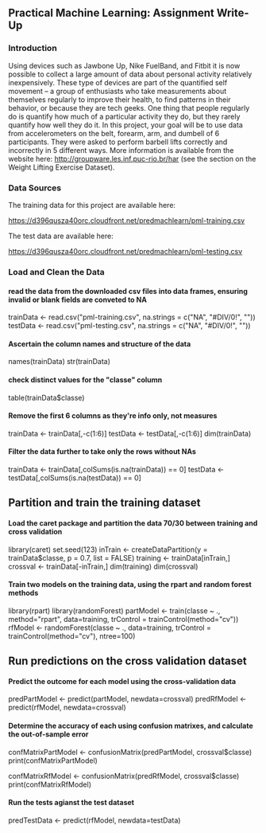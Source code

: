 ## Practical Machine Learning: Assignment Write-Up

### Introduction

Using devices such as Jawbone Up, Nike FuelBand, and Fitbit it is now possible to collect a large amount of data about personal activity relatively inexpensively. These type of devices are part of the quantified self movement – a group of enthusiasts who take measurements about themselves regularly to improve their health, to find patterns in their behavior, or because they are tech geeks. One thing that people regularly do is quantify how much of a particular activity they do, but they rarely quantify how well they do it. In this project, your goal will be to use data from accelerometers on the belt, forearm, arm, and dumbell of 6 participants. They were asked to perform barbell lifts correctly and incorrectly in 5 different ways. More information is available from the website here: http://groupware.les.inf.puc-rio.br/har (see the section on the Weight Lifting Exercise Dataset).

### Data Sources

The training data for this project are available here:

https://d396qusza40orc.cloudfront.net/predmachlearn/pml-training.csv

The test data are available here:

https://d396qusza40orc.cloudfront.net/predmachlearn/pml-testing.csv

### Load and Clean the Data

#### read the data from the downloaded csv files into data frames, ensuring invalid or blank fields are conveted to NA
trainData <- read.csv("pml-training.csv", na.strings = c("NA", "#DIV/0!", ""))
testData <- read.csv("pml-testing.csv", na.strings = c("NA", "#DIV/0!", ""))

#### Ascertain the column names and structure of the data
names(trainData)
str(trainData)

#### check distinct values for the "classe" column
table(trainData$classe)

#### Remove the first 6 columns as they're info only, not measures
trainData <- trainData[,-c(1:6)]
testData <- testData[,-c(1:6)]
dim(trainData)

#### Filter the data further to take only the rows without NAs
trainData <- trainData[,colSums(is.na(trainData)) == 0]
testData <- testData[,colSums(is.na(testData)) == 0]

## Partition and train the training dataset

#### Load the caret package and partition the data 70/30 between training and cross validation
library(caret)
set.seed(123)
inTrain <- createDataPartition(y = trainData$classe, p = 0.7, list = FALSE)
training <- trainData[inTrain,]
crossval <- trainData[-inTrain,]
dim(training)
dim(crossval)

#### Train two models on the training data, using the rpart and random forest methods
library(rpart)
library(randomForest)
partModel <- train(classe ~ ., method="rpart", data=training, trControl = trainControl(method="cv")) 
rfModel <- randomForest(classe ~ ., data=training, trControl = trainControl(method="cv"), ntree=100)

## Run predictions on the cross validation dataset

#### Predict the outcome for each model using the cross-validation data
predPartModel <- predict(partModel, newdata=crossval)
predRfModel <- predict(rfModel, newdata=crossval)

#### Determine the accuracy of each using confusion matrixes, and calculate the out-of-sample error
confMatrixPartModel <- confusionMatrix(predPartModel, crossval$classe)
print(confMatrixPartModel)

confMatrixRfModel <- confusionMatrix(predRfModel, crossval$classe)
print(confMatrixRfModel)

#### Run the tests agianst the test dataset
predTestData <- predict(rfModel, newdata=testData)







